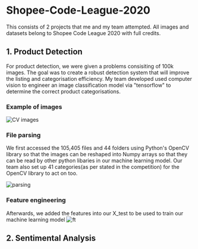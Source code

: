 # Shopee-Code-League-2020
This consists of 2 projects that me and my team attempted. All images and datasets belong to Shopee Code League 2020 with full credits.
## 1. Product Detection

For product detection, we were given a problems consisiting of 100k images. The goal was to create a robust detection system that will improve the listing and categorisation efficiency. My team developed used computer vision to engineer an image classification model via "tensorflow" to determine the correct product categorisations.

### Example of images
 ![CV images](https://github.com/JiaJun98/Shopee-Code-League-2020/blob/main/Product%20Detection/Image_classification(1).PNG)
 
 ### File parsing
 We first accessed the 105,405 files and 44 folders using Python's OpenCV library so that the images can be reshaped into Numpy arrays so that they can be read by other python libaries in our machine learning model. Our team also set up 41 categories(as per stated in the competition) for the OpenCV library to act on too.
 
 ![parsing](https://github.com/JiaJun98/Shopee-Code-League-2020/blob/main/Product%20Detection/OpenCV.PNG)
 
 ### Feature engineering
 Afterwards, we added the features into our X_test to be used to train our machine learning model
 ![ft](https://github.com/JiaJun98/Shopee-Code-League-2020/blob/main/Product%20Detection/Feature%20Engineering.PNG)
 
 

## 2. Sentimental Analysis
